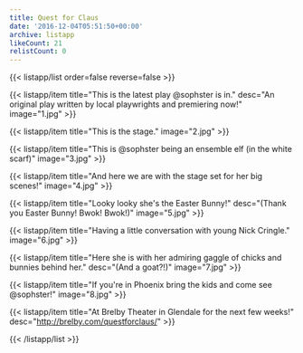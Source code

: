 ```yaml
---
title: Quest for Claus
date: '2016-12-04T05:51:50+00:00'
archive: listapp
likeCount: 21
relistCount: 0
---
```


<!--more-->

{{< listapp/list order=false reverse=false >}}

   {{< listapp/item title="This is the latest play @sophster is in."
      desc="An original play written by local playwrights and premiering now!"
      image="1.jpg" >}}

   {{< listapp/item title="This is the stage."
      image="2.jpg" >}}

   {{< listapp/item title="This is @sophster being an ensemble elf (in the white scarf)"
      image="3.jpg" >}}

   {{< listapp/item title="And here we are with the stage set for her big scenes!"
      image="4.jpg" >}}

   {{< listapp/item title="Looky looky she's the Easter Bunny!"
      desc="(Thank you Easter Bunny! Bwok! Bwok!)"
      image="5.jpg" >}}

   {{< listapp/item title="Having a little conversation with young Nick Cringle."
      image="6.jpg" >}}

   {{< listapp/item title="Here she is with her admiring gaggle of chicks and bunnies behind her."
      desc="(And a goat?!)"
      image="7.jpg" >}}

   {{< listapp/item title="If you're in Phoenix bring the kids and come see @sophster!"
      image="8.jpg" >}}

   {{< listapp/item title="At Brelby Theater in Glendale for the next few weeks!"
      desc="http://brelby.com/questforclaus/" >}}

{{< /listapp/list >}}
